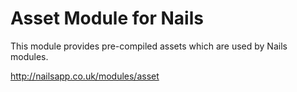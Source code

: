 # Asset Module for Nails

This module provides pre-compiled assets which are used by Nails modules.

http://nailsapp.co.uk/modules/asset
